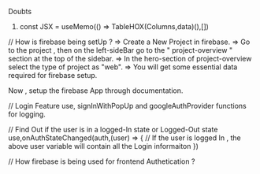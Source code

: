 Doubts

1. const JSX = useMemo(() => TableHOX(Columns,data)(),[])

// How is firebase being setUp ?
=> Create a New Project in firebase.
=> Go to the project , then on the left-sideBar go to the " project-overview " section at the top of the sidebar.
=> In the hero-section of project-overview select the type of project as "web".
=> You will get some essential data required for firebase setup.

Now , setup the firebase App through documentation.

// Login Feature
use, signInWithPopUp and googleAuthProvider functions for logging.

// Find Out if the user is in a logged-In state or Logged-Out state
use,onAuthStateChanged(auth,(user) => { // If the user is logged In , the above user variable will contain all the Login informaiton })

// How firebase is being used for frontend Authetication ?
